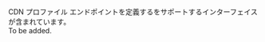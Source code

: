 <Namespace Name="Microsoft.Azure.Management.Cdn.Fluent.CdnEndpoint.Definition">
  <Docs>
    <summary>CDN プロファイル エンドポイントを定義するをサポートするインターフェイスが含まれています。</summary> 
    <remarks>To be added.</remarks>
  </Docs>
</Namespace>
